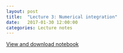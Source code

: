 ```yaml
---
layout: post
title:  "Lecture 3: Numerical integration" 
date:   2017-01-30 12:00:00
categories: Lecture notes
---
```


[View and download notebook](http://nbviewer.ipython.org/github/ggorman/Numerical-methods-1/blob/master/notebook/integration.ipynb)

